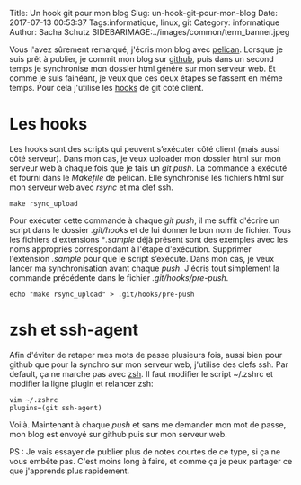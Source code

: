 Title: Un hook git pour mon blog 
Slug: un-hook-git-pour-mon-blog 
Date: 2017-07-13 00:53:37
Tags:informatique, linux, git
Category: informatique
Author: Sacha Schutz
SIDEBARIMAGE:../images/common/term_banner.jpeg

Vous l'avez sûrement remarqué, j'écris mon blog avec [pelican](http://docs.getpelican.com/en/stable/). 
Lorsque je suis prêt à publier, je commit mon blog sur [github](https://github.com/), puis dans un second temps je synchronise mon dossier html généré sur mon serveur web. 
Et comme je suis fainéant, je veux que ces deux étapes se fassent en même temps. Pour cela j'utilise les [hooks](https://git-scm.com/book/gr/v2/Customizing-Git-Git-Hooks) de git coté client. 

# Les hooks 
Les hooks sont des scripts qui peuvent s’exécuter côté client (mais aussi côté serveur). 
Dans mon cas, je veux uploader mon dossier html sur mon serveur web à chaque fois que je fais un *git push*. La commande a exécuté et fourni dans le *Makefile* de pelican. Elle synchronise les fichiers html sur mon serveur web avec *rsync* et ma clef ssh. 

    make rsync_upload 

Pour exécuter cette commande à chaque *git push*, il me suffit d'écrire un script dans le dossier *.git/hooks* et de lui donner le bon nom de fichier. Tous les fichiers d'extensions **.sample* déjà présent sont des exemples avec les noms appropriés correspondant à l'étape d'exécution. Supprimer l'extension *.sample* pour que le script s’exécute. Dans mon cas, je veux lancer ma synchronisation avant chaque *push*. J'écris tout simplement la commande précédente dans le fichier *.git/hooks/pre-push*. 

    echo "make rsync_upload" > .git/hooks/pre-push

# zsh et ssh-agent 
Afin d'éviter de retaper mes mots de passe plusieurs fois, aussi bien pour github que pour la synchro sur mon serveur web, j'utilise des clefs ssh. 
Par default, ça ne marche pas avec [zsh](https://fr.wikipedia.org/wiki/Z_Shell). Il faut modifier le script ~/.zshrc et modifier la ligne plugin et relancer zsh:

    vim ~/.zshrc
    plugins=(git ssh-agent)


Voilà. Maintenant à chaque *push* et sans me demander mon mot de passe, mon blog est envoyé sur github puis sur mon serveur web.

PS : Je vais essayer de publier plus de notes courtes de ce type, si ça ne vous embête pas. C'est moins long à faire, et comme ça je peux partager ce que j'apprends plus rapidement. 





